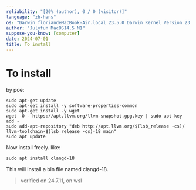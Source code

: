 ```yaml
---
reliability: "[20% (author), 0 / 0 (visitor)]"
language: "zh-hans"
os: "Darwin floriandeMacBook-Air.local 23.5.0 Darwin Kernel Version 23.5.0: Wed May  1 20:16:51 PDT 2024; root:xnu-10063.121.3~5/RELEASE_ARM64_T8103 arm64"
author: "Julyfun MacOS14.5 M1"
suppose-you-know: [computer]
date: 2024-07-01
title: To install
---
```


# To install

by poe:

```
sudo apt-get update
sudo apt-get install -y software-properties-common
sudo apt-get install -y wget
wget -O - https://apt.llvm.org/llvm-snapshot.gpg.key | sudo apt-key add -
sudo add-apt-repository "deb http://apt.llvm.org/$(lsb_release -cs)/ llvm-toolchain-$(lsb_release -cs)-18 main"
sudo apt update
```

Now install freely. like:

```
sudo apt install clangd-18
```

This will install a bin file named clangd-18.

> verified on 24.7.11, on wsl

